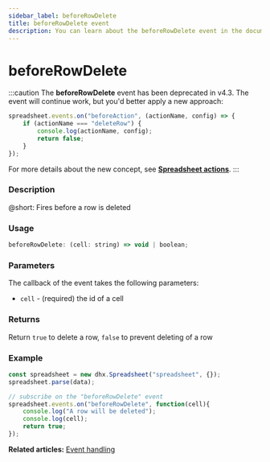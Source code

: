 ```yaml
---
sidebar_label: beforeRowDelete
title: beforeRowDelete event
description: You can learn about the beforeRowDelete event in the documentation of the DHTMLX JavaScript Spreadsheet library. Browse developer guides and API reference, try out code examples and live demos, and download a free 30-day evaluation version of DHTMLX Spreadsheet.
---
```


# beforeRowDelete

:::caution
The **beforeRowDelete** event has been deprecated in v4.3. The event will continue work, but you'd better apply a new approach:

~~~js
spreadsheet.events.on("beforeAction", (actionName, config) => {
    if (actionName === "deleteRow") {
        console.log(actionName, config);
        return false;
    }
});
~~~

For more details about the new concept, see **[Spreadsheet actions](api/overview/actions_overview.md)**. 
:::

### Description

@short: Fires before a row is deleted

### Usage

~~~jsx
beforeRowDelete: (cell: string) => void | boolean;
~~~

### Parameters

The callback of the event takes the following parameters:

- `cell` - (required) the id of a cell

### Returns

Return `true` to delete a row, `false` to prevent deleting of a row

### Example

~~~jsx {5-9}
const spreadsheet = new dhx.Spreadsheet("spreadsheet", {});
spreadsheet.parse(data);

// subscribe on the "beforeRowDelete" event
spreadsheet.events.on("beforeRowDelete", function(cell){
	console.log("A row will be deleted");
    console.log(cell);
    return true;
});
~~~

**Related articles:** [Event handling](handling_events.md)